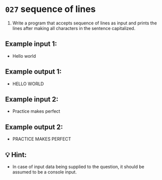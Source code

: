 # `027` sequence of lines

1. Write a program that accepts sequence of lines as input and prints the lines after making all characters in the sentence capitalized.

## Example input 1:

+ Hello world

## Example output 1:

+ HELLO WORLD

## Example input 2:

+ Practice makes perfect

## Example output 2:

+ PRACTICE MAKES PERFECT

## 💡 Hint:

+ In case of input data being supplied to the question, it should be assumed to be a console input.

